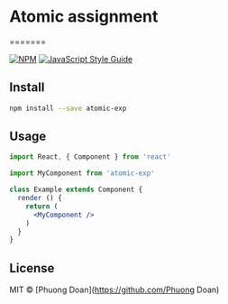# Atomic assignment
=======

[![NPM](https://img.shields.io/npm/v/atomic-exp.svg)](https://www.npmjs.com/package/atomic-exp) [![JavaScript Style Guide](https://img.shields.io/badge/code_style-standard-brightgreen.svg)](https://standardjs.com)

## Install

```bash
npm install --save atomic-exp
```

## Usage

```jsx
import React, { Component } from 'react'

import MyComponent from 'atomic-exp'

class Example extends Component {
  render () {
    return (
      <MyComponent />
    )
  }
}
```

## License

MIT © [Phuong Doan](https://github.com/Phuong Doan)
